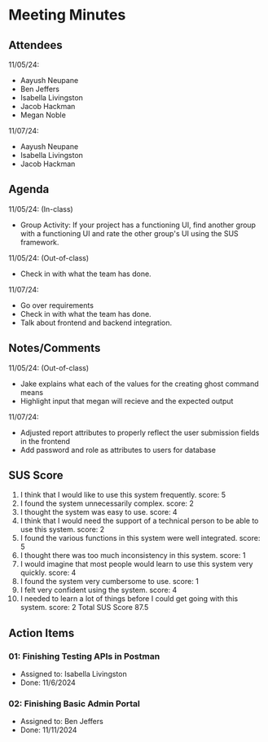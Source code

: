 # Meeting Minutes

##  Attendees

11/05/24:
* Aayush Neupane
* Ben Jeffers
* Isabella Livingston
* Jacob Hackman
* Megan Noble

11/07/24:
* Aayush Neupane
* Isabella Livingston
* Jacob Hackman

##  Agenda
11/05/24: (In-class)
- Group Activity: If your project has a functioning UI,
find another group with a functioning UI and rate the other group's UI using the SUS framework.

11/05/24: (Out-of-class)
- Check in with what the team has done.

11/07/24:
- Go over requirements
- Check in with what the team has done.
- Talk about frontend and backend integration.

##  Notes/Comments
11/05/24: (Out-of-class)
- Jake explains what each of the values for the creating ghost command means
- Highlight input that megan will recieve and the expected output

11/07/24:
- Adjusted report attributes to properly reflect the user submission fields in the frontend  
- Add password and role as attributes to users for database 

## SUS Score
1. I think that I would like to use this system frequently.
    score: 5
2. I found the system unnecessarily complex. 
    score: 2
3. I thought the system was easy to use. 
    score: 4
4. I think that I would need the support of a technical person to be able to use this system. 
    score: 2
5. I found the various functions in this system were well integrated. 
    score: 5
6. I thought there was too much inconsistency in this system. 
    score: 1
7. I would imagine that most people would learn to use this system very quickly. 
    score: 4
8. I found the system very cumbersome to use. 
    score: 1
9. I felt very confident using the system. 
    score: 4
10. I needed to learn a lot of things before I could get going with this system.
    score: 2
Total SUS Score 87.5


##  Action Items

###  01:  Finishing Testing APIs in Postman
- Assigned to: Isabella Livingston
- Done: 11/6/2024

###  02:  Finishing Basic Admin Portal
- Assigned to: Ben Jeffers
- Done: 11/11/2024